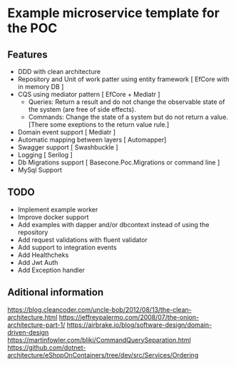 # Example microservice template for the POC

## Features

- DDD with clean architecture
- Repository and Unit of work patter using entity framework [ EfCore with in memory DB ]
- CQS using mediator pattern [ EfCore + Mediatr ]
	- Queries: Return a result and do not change the observable state of the system (are free of side effects).
	- Commands: Change the state of a system but do not return a value. [There some exeptions to the return value rule.]
- Domain event support [ Mediatr ]
- Automatic mapping between layers [ Automapper]
- Swagger support [ Swashbuckle ]
- Logging [ Serilog ]
- Db Migrations support [ Basecone.Poc.Migrations or command line ]
- MySql Support

## TODO
- Implement example worker
- Improve docker support
- Add examples with dapper and/or dbcontext instead of using the repository
- Add request validations with fluent validator
- Add support to integration events
- Add Healthcheks
- Add Jwt Auth
- Add Exception handler

## Aditional information

https://blog.cleancoder.com/uncle-bob/2012/08/13/the-clean-architecture.html
https://jeffreypalermo.com/2008/07/the-onion-architecture-part-1/
https://airbrake.io/blog/software-design/domain-driven-design
https://martinfowler.com/bliki/CommandQuerySeparation.html
https://github.com/dotnet-architecture/eShopOnContainers/tree/dev/src/Services/Ordering